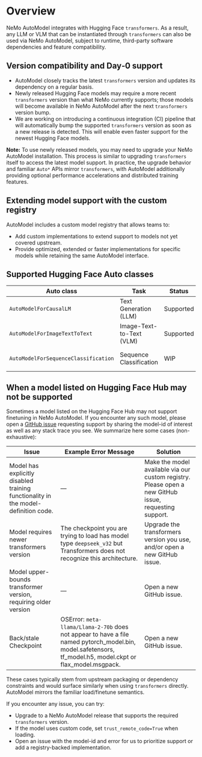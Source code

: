 # Overview

NeMo AutoModel integrates with Hugging Face `transformers`. As a result, any LLM or VLM that can be instantiated through `transformers` can also be used via NeMo AutoModel, subject to runtime, third-party software dependencies and feature compatibility.

## Version compatibility and Day‑0 support

- AutoModel closely tracks the latest `transformers` version and updates its dependency on a regular basis.
- Newly released Hugging Face models may require a more recent `transformers` version than what NeMo currently supports; those models will become available in NeMo AutoModel after the next `transformers` version bump.
- We are working on introducing a continuous integration (CI) pipeline that will automatically bump the supported `transformers` version as soon as a new release is detected. This will enable even faster support for the newest Hugging Face models.

**Note:** To use newly released models, you may need to upgrade your NeMo AutoModel installation. This process is similar to upgrading `transformers` itself to access the latest model support. In practice, the upgrade behavior and familiar `Auto*` APIs mirror `transformers`, with AutoModel additionally providing optional performance accelerations and distributed training features.

## Extending model support with the custom registry

AutoModel includes a custom model registry that allows teams to:

- Add custom implementations to extend support to models not yet covered upstream.
- Provide optimized, extended or faster implementations for specific models while retaining the same AutoModel interface.

## Supported Hugging Face Auto classes

| Auto class                          | Task                     | Status     | Notes                                     |
|-------------------------------------|--------------------------|------------|-------------------------------------------|
| `AutoModelForCausalLM`              | Text Generation (LLM)    | Supported  | See [`docs/model-coverage/llm.md`](https://github.com/NVIDIA-NeMo/Automodel/blob/main/docs/model-coverage/llm.md).         |
| `AutoModelForImageTextToText`       | Image-Text-to-Text (VLM) | Supported  | See [`docs/model-coverage/vlm.md`](https://github.com/NVIDIA-NeMo/Automodel/blob/main/docs/model-coverage/vlm.md).         |
| `AutoModelForSequenceClassification`| Sequence Classification  | WIP        | Early support; interfaces may change.     |


## When a model listed on Hugging Face Hub may not be supported

Sometimes a model listed on the Hugging Face Hub may not support finetuning in NeMo AutoModel.
If you encounter any such model, please open a [GitHub issue](https://github.com/NVIDIA-NeMo/Automodel/issues) requesting support by sharing the model-id of interest as well as any stack trace you see. We summarize here some cases (non-exhaustive):

| Issue                              | Example Error Message    | Solution                                    |
|------------------------------------|--------------------------|---------------------------------------------|
|Model has explicitly disabled training functionality in the model-definition code. | — | Make the model available via our custom registry. Please open a new GitHub issue, requesting support. |
| Model requires newer transformers version | The checkpoint you are trying to load has model type `deepseek_v32` but Transformers does not recognize this architecture. | Upgrade the transformers version you use, and/or open a new GitHub issue. |
| Model upper-bounds transformer version, requiring older version | — | Open a new GitHub issue. |
| Back/stale Checkpoint | OSError: `meta-llama/Llama-2-70b` does not appear to have a file named pytorch_model.bin, model.safetensors, tf_model.h5, model.ckpt or flax_model.msgpack. | Open a new GitHub issue. |

These cases typically stem from upstream packaging or dependency constraints and would surface similarly when using `transformers` directly. AutoModel mirrors the familiar load/finetune semantics.

If you encounter any issue, you can try:

- Upgrade to a NeMo AutoModel release that supports the required `transformers` version.
- If the model uses custom code, set `trust_remote_code=True` when loading.
- Open an issue with the model-id and error for us to prioritize support or add a registry-backed implementation.
